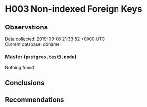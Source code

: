 # H003 Non-indexed Foreign Keys #

## Observations ##
Data collected: 2019-09-05 21:33:52 +0000 UTC  
Current database: dbname  


### Master (`postgres.test3.node`) ###



Nothing found



## Conclusions ##


## Recommendations ##

